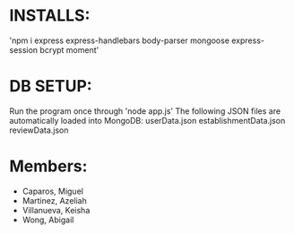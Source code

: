 # INSTALLS:
'npm i express express-handlebars body-parser mongoose express-session bcrypt moment'

# DB SETUP:
Run the program once through 'node app.js'
The following JSON files are automatically loaded into MongoDB:
userData.json
establishmentData.json
reviewData.json

# Members:
- Caparos, Miguel
- Martinez, Azeliah
- Villanueva, Keisha
- Wong, Abigail
